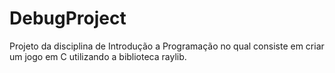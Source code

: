 # DebugProject
Projeto da disciplina de Introdução a Programação no qual consiste em criar um jogo em C utilizando a biblioteca raylib.
